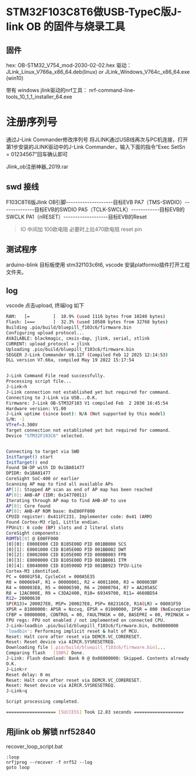 # STM32F103C8T6做USB-TypeC版J-link OB 的固件与烧录工具

## 固件
hex: OB-STM32_V754_mod-2030-02-02.hex
驱动：JLink_Linux_V766a_x86_64.deb(linux) or JLink_Windows_V764c_x86_64.exe (win10)

带有 windows jlink驱动的nrf工具：
nrf-command-line-tools_10_1_1_installer_64.exe

# 注册序列号

通过J-Link Commander修改序列号
将JLINK通过USB线再次与PC机连接，打开第1步安装的JLINK驱动中的J-Link Commander，输入下面的指令“Exec SetSn = 01234567”回车确认即可

Jlink_ob注册神器_2019.rar

## swd 接线
F103C8T6版Jlink OB引脚--------------------目标EVB
PA7（TMS-SWDIO）--------------目标EVB的SWDIO
PA5（TCLK-SWCLK）------------目标EVB的SWCLK
PA1（nRESET）-------------------目标EVB的Reset
> IO 中间加 100欧电阻
> 必要时上拉470欧电阻 reset pin

## 测试程序
arduino-blink
目标板使用 stm32f103c6t6,
vscode 安装platformio插件打开工程文件夹。

## log
vscode 点击upload, 终端log 如下
```bash
RAM:   [=         ]  10.9% (used 1116 bytes from 10240 bytes)
Flash: [===       ]  32.3% (used 10580 bytes from 32768 bytes)
Building .pio/build/bluepill_f103c6/firmware.bin
Configuring upload protocol...
AVAILABLE: blackmagic, cmsis-dap, jlink, serial, stlink
CURRENT: upload_protocol = jlink
Uploading .pio/build/bluepill_f103c6/firmware.bin
SEGGER J-Link Commander V8.12f (Compiled Feb 12 2025 12:14:53)
DLL version V7.66a, compiled May 19 2022 15:17:54


J-Link Command File read successfully.
Processing script file...
J-Link>h
J-Link connection not established yet but required for command.
Connecting to J-Link via USB...O.K.
Firmware: J-Link OB-STM32F103 V1 compiled Feb  2 2030 16:45:54
Hardware version: V1.00
J-Link uptime (since boot): N/A (Not supported by this model)
S/N: -1
VTref=3.300V
Target connection not established yet but required for command.
Device "STM32F103C6" selected.


Connecting to target via SWD
InitTarget() start
InitTarget() end
Found SW-DP with ID 0x1BA01477
DPIDR: 0x1BA01477
CoreSight SoC-400 or earlier
Scanning AP map to find all available APs
AP[1]: Stopped AP scan as end of AP map has been reached
AP[0]: AHB-AP (IDR: 0x14770011)
Iterating through AP map to find AHB-AP to use
AP[0]: Core found
AP[0]: AHB-AP ROM base: 0xE00FF000
CPUID register: 0x411FC231. Implementer code: 0x41 (ARM)
Found Cortex-M3 r1p1, Little endian.
FPUnit: 6 code (BP) slots and 2 literal slots
CoreSight components:
ROMTbl[0] @ E00FF000
[0][0]: E000E000 CID B105E00D PID 001BB000 SCS
[0][1]: E0001000 CID B105E00D PID 001BB002 DWT
[0][2]: E0002000 CID B105E00D PID 000BB003 FPB
[0][3]: E0000000 CID B105E00D PID 001BB001 ITM
[0][4]: E0040000 CID B105900D PID 001BB923 TPIU-Lite
Cortex-M3 identified.
PC = 08001F58, CycleCnt = 000A5E35
R0 = 0000694F, R1 = 00000001, R2 = 40011000, R3 = 000003BF
R4 = 000003E8, R5 = 00006590, R6 = 20000704, R7 = AA205A5C
R8 = 12AC000E, R9 = C3DA2400, R10= 69349700, R11= 4660BD54
R12= 20000630
SP(R13)= 200027E0, MSP= 200027E0, PSP= 082316C0, R14(LR) = 08001F59
XPSR = 81000000: APSR = Nzcvq, EPSR = 01000000, IPSR = 000 (NoException)
CFBP = 00000000, CONTROL = 00, FAULTMASK = 00, BASEPRI = 00, PRIMASK = 00
FPU regs: FPU not enabled / not implemented on connected CPU.
J-Link>loadbin .pio/build/bluepill_f103c6/firmware.bin, 0x08000000
'loadbin': Performing implicit reset & halt of MCU.
Reset: Halt core after reset via DEMCR.VC_CORERESET.
Reset: Reset device via AIRCR.SYSRESETREQ.
Downloading file [.pio/build/bluepill_f103c6/firmware.bin]...
Comparing flash   [100%] Done.
J-Link: Flash download: Bank 0 @ 0x08000000: Skipped. Contents already match
O.K.
J-Link>r
Reset delay: 0 ms
Reset: Halt core after reset via DEMCR.VC_CORERESET.
Reset: Reset device via AIRCR.SYSRESETREQ.
J-Link>q

Script processing completed.

=================== [SUCCESS] Took 12.83 seconds ===================
```
## 用jlink ob 解锁 nrf52840

recover_loop_script.bat
```
:loop 
nrfjprog --recover -f nrf52 --log
goto loop 
```